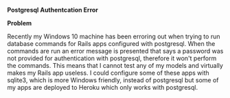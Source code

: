 **Postgresql Authentcation Error**

**Problem**

Recently my Windows 10 machine has been erroring out when trying to run database commands for Rails apps configured with postgresql. When the commands are run an error message is presented that says a password was not
provided for authentication with postgresql, therefore it won't perform the commands. This means that I cannot test any of my models and virtually makes my Rails app useless. I could configure some of these apps with sqlite3, which is more Windows friendly, instead of postgresql but some of my apps are deployed to Heroku which only works with postgresql.
